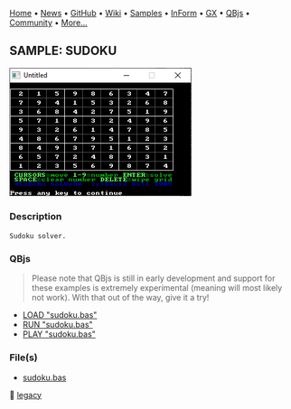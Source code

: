 [Home](https://qb64.com) • [News](../../news.md) • [GitHub](https://github.com/QB64Official/qb64) • [Wiki](https://github.com/QB64Official/qb64/wiki) • [Samples](../../samples.md) • [InForm](../../inform.md) • [GX](../../gx.md) • [QBjs](../../qbjs.md) • [Community](../../community.md) • [More...](../../more.md)

## SAMPLE: SUDOKU

![screenshot.png](img/screenshot.png)

### Description

```text
Sudoku solver.
```

### QBjs

> Please note that QBjs is still in early development and support for these examples is extremely experimental (meaning will most likely not work). With that out of the way, give it a try!

* [LOAD "sudoku.bas"](https://v6p9d9t4.ssl.hwcdn.net/html/6029471/index.html?src=https://qb64.com/samples/sudoku/src/sudoku.bas)
* [RUN "sudoku.bas"](https://v6p9d9t4.ssl.hwcdn.net/html/6029471/index.html?mode=auto&src=https://qb64.com/samples/sudoku/src/sudoku.bas)
* [PLAY "sudoku.bas"](https://v6p9d9t4.ssl.hwcdn.net/html/6029471/index.html?mode=play&src=https://qb64.com/samples/sudoku/src/sudoku.bas)

### File(s)

* [sudoku.bas](src/sudoku.bas)

🔗 [legacy](../legacy.md)
